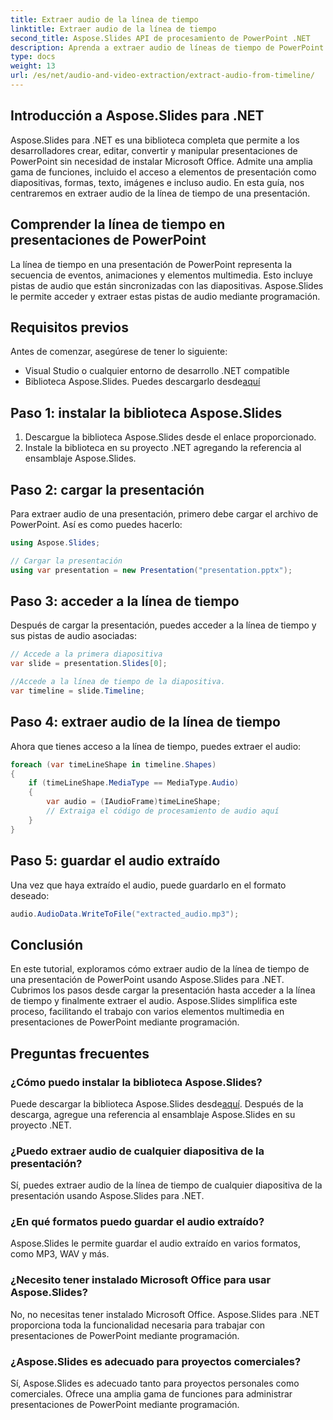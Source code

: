 ```yaml
---
title: Extraer audio de la línea de tiempo
linktitle: Extraer audio de la línea de tiempo
second_title: Aspose.Slides API de procesamiento de PowerPoint .NET
description: Aprenda a extraer audio de líneas de tiempo de PowerPoint usando Aspose.Slides para .NET. Una guía paso a paso con ejemplos de código.
type: docs
weight: 13
url: /es/net/audio-and-video-extraction/extract-audio-from-timeline/
---
```


## Introducción a Aspose.Slides para .NET

Aspose.Slides para .NET es una biblioteca completa que permite a los desarrolladores crear, editar, convertir y manipular presentaciones de PowerPoint sin necesidad de instalar Microsoft Office. Admite una amplia gama de funciones, incluido el acceso a elementos de presentación como diapositivas, formas, texto, imágenes e incluso audio. En esta guía, nos centraremos en extraer audio de la línea de tiempo de una presentación.

## Comprender la línea de tiempo en presentaciones de PowerPoint

La línea de tiempo en una presentación de PowerPoint representa la secuencia de eventos, animaciones y elementos multimedia. Esto incluye pistas de audio que están sincronizadas con las diapositivas. Aspose.Slides le permite acceder y extraer estas pistas de audio mediante programación.

## Requisitos previos

Antes de comenzar, asegúrese de tener lo siguiente:

- Visual Studio o cualquier entorno de desarrollo .NET compatible
-  Biblioteca Aspose.Slides. Puedes descargarlo desde[aquí](https://downloads.aspose.com/slides/net)

## Paso 1: instalar la biblioteca Aspose.Slides

1. Descargue la biblioteca Aspose.Slides desde el enlace proporcionado.
2. Instale la biblioteca en su proyecto .NET agregando la referencia al ensamblaje Aspose.Slides.

## Paso 2: cargar la presentación

Para extraer audio de una presentación, primero debe cargar el archivo de PowerPoint. Así es como puedes hacerlo:

```csharp
using Aspose.Slides;

// Cargar la presentación
using var presentation = new Presentation("presentation.pptx");
```

## Paso 3: acceder a la línea de tiempo

Después de cargar la presentación, puedes acceder a la línea de tiempo y sus pistas de audio asociadas:

```csharp
// Accede a la primera diapositiva
var slide = presentation.Slides[0];

//Accede a la línea de tiempo de la diapositiva.
var timeline = slide.Timeline;
```

## Paso 4: extraer audio de la línea de tiempo

Ahora que tienes acceso a la línea de tiempo, puedes extraer el audio:

```csharp
foreach (var timeLineShape in timeline.Shapes)
{
    if (timeLineShape.MediaType == MediaType.Audio)
    {
        var audio = (IAudioFrame)timeLineShape;
        // Extraiga el código de procesamiento de audio aquí
    }
}
```

## Paso 5: guardar el audio extraído

Una vez que haya extraído el audio, puede guardarlo en el formato deseado:

```csharp
audio.AudioData.WriteToFile("extracted_audio.mp3");
```

## Conclusión

En este tutorial, exploramos cómo extraer audio de la línea de tiempo de una presentación de PowerPoint usando Aspose.Slides para .NET. Cubrimos los pasos desde cargar la presentación hasta acceder a la línea de tiempo y finalmente extraer el audio. Aspose.Slides simplifica este proceso, facilitando el trabajo con varios elementos multimedia en presentaciones de PowerPoint mediante programación.

## Preguntas frecuentes

### ¿Cómo puedo instalar la biblioteca Aspose.Slides?

 Puede descargar la biblioteca Aspose.Slides desde[aquí](https://downloads.aspose.com/slides/net). Después de la descarga, agregue una referencia al ensamblaje Aspose.Slides en su proyecto .NET.

### ¿Puedo extraer audio de cualquier diapositiva de la presentación?


Sí, puedes extraer audio de la línea de tiempo de cualquier diapositiva de la presentación usando Aspose.Slides para .NET.

### ¿En qué formatos puedo guardar el audio extraído?

Aspose.Slides le permite guardar el audio extraído en varios formatos, como MP3, WAV y más.

### ¿Necesito tener instalado Microsoft Office para usar Aspose.Slides?

No, no necesitas tener instalado Microsoft Office. Aspose.Slides para .NET proporciona toda la funcionalidad necesaria para trabajar con presentaciones de PowerPoint mediante programación.

### ¿Aspose.Slides es adecuado para proyectos comerciales?

Sí, Aspose.Slides es adecuado tanto para proyectos personales como comerciales. Ofrece una amplia gama de funciones para administrar presentaciones de PowerPoint mediante programación.
